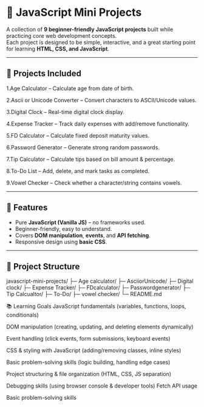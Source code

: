 # 🎯 JavaScript Mini Projects

A collection of **9 beginner-friendly JavaScript projects** built while practicing core web development concepts.  
Each project is designed to be simple, interactive, and a great starting point for learning **HTML, CSS, and JavaScript**.

---

## 📌 Projects Included
1.Age Calculator – Calculate age from date of birth.

2.Ascii or Unicode Converter – Convert characters to ASCII/Unicode values.

3.Digital Clock – Real-time digital clock display.

4.Expense Tracker – Track daily expenses with add/remove functionality.

5.FD Calculator – Calculate fixed deposit maturity values.

6.Password Generator – Generate strong random passwords.

7.Tip Calculator – Calculate tips based on bill amount & percentage.

8.To-Do List – Add, delete, and mark tasks as completed.

9.Vowel Checker – Check whether a character/string contains vowels.

---

## 🚀 Features
- Pure **JavaScript (Vanilla JS)** – no frameworks used.  
- Beginner-friendly, easy to understand.  
- Covers **DOM manipulation**, **events**, and **API fetching**.  
- Responsive design using **basic CSS**.  

---

## 📂 Project Structure
javascript-mini-projects/
├─ Age calculator/
├─ AsciiorUnicode/
├─ Digital clock/
├─ Expense Tracker/
├─ FDcalculator/
├─ Passwordgenerator/
├─ Tip Calcualtor/
├─ To-Do/
├─ vowel checker/
└─ README.md

📚 Learning Goals
JavaScript fundamentals (variables, functions, loops, conditionals)

DOM manipulation (creating, updating, and deleting elements dynamically)

Event handling (click events, form submissions, keyboard events)

CSS & styling with JavaScript (adding/removing classes, inline styles)

Basic problem-solving skills (logic building, handling edge cases)

Project structuring & file organization (HTML, CSS, JS separation)

Debugging skills (using browser console & developer tools)
Fetch API usage

Basic problem-solving skills
